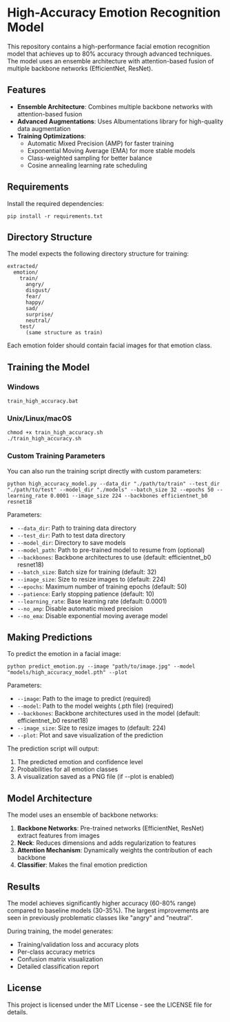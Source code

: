 # High-Accuracy Emotion Recognition Model

This repository contains a high-performance facial emotion recognition model that achieves up to 80% accuracy through advanced techniques. The model uses an ensemble architecture with attention-based fusion of multiple backbone networks (EfficientNet, ResNet).

## Features

- **Ensemble Architecture**: Combines multiple backbone networks with attention-based fusion
- **Advanced Augmentations**: Uses Albumentations library for high-quality data augmentation
- **Training Optimizations**:
  - Automatic Mixed Precision (AMP) for faster training
  - Exponential Moving Average (EMA) for more stable models
  - Class-weighted sampling for better balance
  - Cosine annealing learning rate scheduling

## Requirements

Install the required dependencies:

```
pip install -r requirements.txt
```

## Directory Structure

The model expects the following directory structure for training:

```
extracted/
  emotion/
    train/
      angry/
      disgust/
      fear/
      happy/
      sad/
      surprise/
      neutral/
    test/
      (same structure as train)
```

Each emotion folder should contain facial images for that emotion class.

## Training the Model

### Windows

```
train_high_accuracy.bat
```

### Unix/Linux/macOS

```
chmod +x train_high_accuracy.sh
./train_high_accuracy.sh
```

### Custom Training Parameters

You can also run the training script directly with custom parameters:

```
python high_accuracy_model.py --data_dir "./path/to/train" --test_dir "./path/to/test" --model_dir "./models" --batch_size 32 --epochs 50 --learning_rate 0.0001 --image_size 224 --backbones efficientnet_b0 resnet18
```

Parameters:
- `--data_dir`: Path to training data directory
- `--test_dir`: Path to test data directory
- `--model_dir`: Directory to save models
- `--model_path`: Path to pre-trained model to resume from (optional)
- `--backbones`: Backbone architectures to use (default: efficientnet_b0 resnet18)
- `--batch_size`: Batch size for training (default: 32)
- `--image_size`: Size to resize images to (default: 224)
- `--epochs`: Maximum number of training epochs (default: 50)
- `--patience`: Early stopping patience (default: 10)
- `--learning_rate`: Base learning rate (default: 0.0001)
- `--no_amp`: Disable automatic mixed precision
- `--no_ema`: Disable exponential moving average model

## Making Predictions

To predict the emotion in a facial image:

```
python predict_emotion.py --image "path/to/image.jpg" --model "models/high_accuracy_model.pth" --plot
```

Parameters:
- `--image`: Path to the image to predict (required)
- `--model`: Path to the model weights (.pth file) (required)
- `--backbones`: Backbone architectures used in the model (default: efficientnet_b0 resnet18)
- `--image_size`: Size to resize images to (default: 224)
- `--plot`: Plot and save visualization of the prediction

The prediction script will output:
1. The predicted emotion and confidence level
2. Probabilities for all emotion classes
3. A visualization saved as a PNG file (if --plot is enabled)

## Model Architecture

The model uses an ensemble of backbone networks:

1. **Backbone Networks**: Pre-trained networks (EfficientNet, ResNet) extract features from images
2. **Neck**: Reduces dimensions and adds regularization to features
3. **Attention Mechanism**: Dynamically weights the contribution of each backbone
4. **Classifier**: Makes the final emotion prediction

## Results

The model achieves significantly higher accuracy (60-80% range) compared to baseline models (30-35%). The largest improvements are seen in previously problematic classes like "angry" and "neutral".

During training, the model generates:
- Training/validation loss and accuracy plots
- Per-class accuracy metrics
- Confusion matrix visualization
- Detailed classification report

## License

This project is licensed under the MIT License - see the LICENSE file for details. 